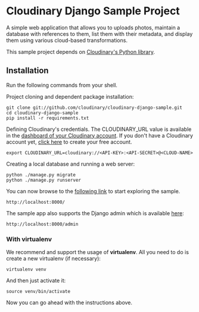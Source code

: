 Cloudinary Django Sample Project
================================

A simple web application that allows you to uploads photos, maintain a database with references to them, list them with their metadata, and display them using various cloud-based transformations.

This sample project depends on [Cloudinary's Python library](https://github.com/cloudinary/pycloudinary). 

## Installation

Run the following commands from your shell.

Project cloning and dependent package installation: 

    git clone git://github.com/cloudinary/cloudinary-django-sample.git    
    cd cloudinary-django-sample
    pip install -r requirements.txt

Defining Cloudinary's credentials. The CLOUDINARY_URL value is available in the [dashboard of your Cloudinary account](https://cloudinary.com/console). 
If you don't have a Cloudinary account yet, [click here](https://cloudinary.com/users/register/free) to create your free account.
     
    export CLOUDINARY_URL=cloudinary://<API-KEY>:<API-SECRET>@<CLOUD-NAME>
    
Creating a local database and running a web server:
      
    python ./manage.py migrate
    python ./manage.py runserver

You can now browse to the [following link](http://localhost:8000/) to start exploring the sample.

	http://localhost:8000/
	    
The sample app also supports the Django admin which is available [here](http://localhost:8000/admin):

	http://localhost:8000/admin

### With virtualenv

We recommend and support the usage of **virtualenv**. All you need to do is create a new virtualenv (if necessary):

    virtualenv venv

And then just activate it:

    source venv/bin/activate

Now you can go ahead with the instructions above.
